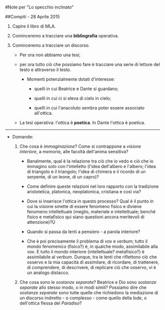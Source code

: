 #Note per "Lo specchio inclinato"

##Compiti - 28 Aprile 2015

1. Capire il libro di MLA.

2. Cominceremo a tracciare una __bibliografia__ operativa.

3. Cominceremo a tracciare un discorso.

	- Per ora non abbiamo una tesi;

	- per ora tutto ciò che possiamo fare è tracciare una serie di letture del testo e attraverso il testo.

		- Momenti potenzialmente dotati d'interesse:

			- quelli in cui Beatrice e Dante si guardano;

			- quelli in cui ci si eleva di cielo in cielo;

			- quelli in cui l'anacoluto sembra poter essere associato all'ottica.

	- La tesi operativa: l'ottica è __poetica__. In Dante l'ottica è poetica.

- - -

- Domande:

	1. Che cosa è _immaginazione_? Come si contrappone a _visione interiore_, a _memoria_, alle facoltà dell'anima sensitiva?

		- Banalmente, qual è la relazione tra ciò che io vedo e ciò che io immagino solo con l'intelletto (l'idea dell'albero e l'albero; l'idea di triangolo e il triangolo; l'idea di chimera e il ricordo di un serpente, di un leone, di un capro)?

		- Come definire queste relazioni nel loro rapporto con la tradizione aristotelica, platonica, neoplatonica, cristiana e così via?

		- Dove si inserisce l'ottica in questo processo? Qual è il punto in cui la visione smette di essere fenomeno fisico e diviene fenomeno intellettuale (meglio, materiale e intellettuale; benché fisico e metafisico qui siano questioni ancora meritevoli di attenzione)?Ù

		- Quando si passa da lenti a pensiero - a parola interiore?

		- Che è poi precisamente il problema di _vox_ e _verbum_; tutto il mondo fenomenico (fisico?) è, in qualche modo, assimilabile alla _vox_. E tutto il mondo interiore (intellettuale? metafisico?) è assimilabile al _verbum_. Dunque, tra le lenti che riflettono ciò che osservo e la mia capacità di assimilare, di ricordare, di trattenere, di comprendere, di descrivere, di replicare ciò che osservo, vi è un analogo distacco.

	1. Che cosa sono le _sostanze separate_? Beatrice e Dio sono _sostanze separate_ allo stesso modo, o in modi simili? Possiamo dire che _sostanze separate_ sono tutte quelle che richiedono la mediazione di un discorso indiretto - o complesso - come quello della _lode_, o dell'ottica flessa del _Paradiso_?
